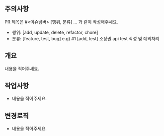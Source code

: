 ## 주의사항
PR 제목은 #<이슈넘버> [행위, 분류] ... 과 같이 작성해주세요.
* 행위: [add, update, delete, refactor, chore]
* 분류: [feature, test, bug]
e.g) #1 [add, test] 소장권 api test 작성 및 예외처리

## 개요
내용을 적어주세요.

## 작업사항
- 내용을 적어주세요.

## 변경로직
- 내용을 적어주세요.
